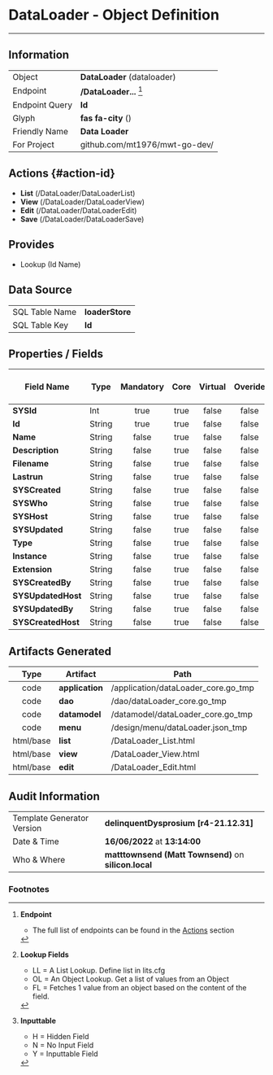 # **DataLoader** - Object Definition
---
##  Information
|   |   |
|---|---|
|Object         |**DataLoader** (dataloader) |
|Endpoint 	    |**/DataLoader...** [^1]|
|Endpoint Query |**Id**|
Glyph|**fas fa-city** ()
Friendly Name|**Data Loader**|
|For Project    |github.com/mt1976/mwt-go-dev/|

##  Actions {#action-id}
* **List** (/DataLoader/DataLoaderList) 
* **View** (/DataLoader/DataLoaderView)
* **Edit** (/DataLoader/DataLoaderEdit)
* **Save** (/DataLoader/DataLoaderSave)









##  Provides
 * Lookup (Id Name)






##  Data Source 
|   |   |
|---|---|
SQL Table Name       | **loaderStore**
SQL Table Key | **Id**



##  Properties / Fields
| Field Name| Type | Mandatory | Core | Virtual | Overide | Lookup [^2]| Lookup Object      | Lookup Field Source         | Lookup Return Value                | Inputable [^3]|DB Column|Default Value| No Change | Callout | Internal |
| -- | --  | :--: | :--: | :--: |:--: |:--: |:--: |-- |-- |:--: |-- | --| :--: | :--: | :--: |
|**SYSId**|Int|true|true|false|false|||||NH|_id|0|false|false|true|
|**Id**|String|true|true|false|false|||||Y|id||false|false|false|
|**Name**|String|false|true|false|false|||||Y|name||false|false|false|
|**Description**|String|false|true|false|false|||||Y|description||false|false|false|
|**Filename**|String|false|true|false|false|||||Y|filename||false|false|false|
|**Lastrun**|String|false|true|false|false|||||Y|lastrun||false|false|false|
|**SYSCreated**|String|false|true|false|false|||||NH|_created||false|false|true|
|**SYSWho**|String|false|true|false|false|||||NH|_who||false|false|true|
|**SYSHost**|String|false|true|false|false|||||NH|_host||false|false|true|
|**SYSUpdated**|String|false|true|false|false|||||NH|_updated||false|false|true|
|**Type**|String|false|true|false|false|||||Y|type||false|false|false|
|**Instance**|String|false|true|false|false|||||Y|instance||false|false|false|
|**Extension**|String|false|true|false|false|||||Y|extension||false|false|false|
|**SYSCreatedBy**|String|false|true|false|false|||||NH|_createdBy||false|false|true|
|**SYSUpdatedHost**|String|false|true|false|false|||||NH|_updatedHost||false|false|true|
|**SYSUpdatedBy**|String|false|true|false|false|||||NH|_updatedBy||false|false|true|
|**SYSCreatedHost**|String|false|true|false|false|||||NH|_createdHost||false|false|true|


##  Artifacts Generated
| Type | Artifact | Path|
| :--: | -- | -- |
| code | **application** | /application/dataLoader_core.go_tmp |
| code | **dao** | /dao/dataLoader_core.go_tmp |
| code | **datamodel** | /datamodel/dataLoader_core.go_tmp |
| code | **menu** | /design/menu/dataLoader.json_tmp |
| html/base | **list** | /DataLoader_List.html |
| html/base | **view** | /DataLoader_View.html |
| html/base | **edit** | /DataLoader_Edit.html |


## Audit Information
|   |   |
|---|---|
Template Generator Version   | **delinquentDysprosium [r4-21.12.31]**
Date & Time		     | **16/06/2022** at **13:14:00**
Who & Where		     | **matttownsend (Matt Townsend)** on **silicon.local**

### Footnotes
[^1]: **Endpoint**
    * The full list of endpoints can be found in the [Actions](#action-id) section
[^2]: **Lookup Fields**
    * LL = A List Lookup. Define list in lits.cfg
    * OL = An Object Lookup. Get a list of values from an Object
    * FL = Fetches 1 value from an object based on the content of the field. 
[^3]: **Inputtable**   
    * H = Hidden Field
    * N = No Input Field
    * Y = Inputtable Field